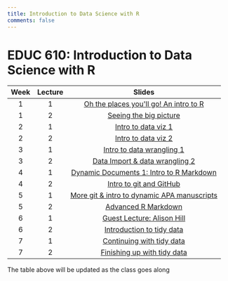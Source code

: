```yaml
---
title: Introduction to Data Science with R
comments: false
---
```


# EDUC 610: Introduction to Data Science with R

|Week| Lecture| Slides |
|:--:|:------:|:------------------------:|
| 1  | 1      | [Oh the places you'll go! An intro to R](../ds1-slides/w1p1/) 
| 1  | 2      | [Seeing the big picture](../ds1-slides/w1p2/)
| 2  | 1      | [Intro to data viz 1](../ds1-slides/w2p1/)
| 2  | 2      | [Intro to data viz 2](../ds1-slides/w2p2/)
| 3  | 1      | [Intro to data wrangling 1](../ds1-slides/w3p1/)
| 3  | 2      | [Data Import & data wrangling 2](../ds1-slides/w3p2/)
| 4  | 1      | [Dynamic Documents 1: Intro to R Markdown](../ds1-slides/w4p1/)
| 4  | 2      | [Intro to git and GitHub](../ds1-slides/w4p2/)
| 5  | 1      | [More git & intro to dynamic APA manuscripts](../ds1-slides/w5p1/)
| 5  | 2      | [Advanced R Markdown](../ds1-slides/w5p2/)
| 6  | 1      | [Guest Lecture: Alison Hill](https://alison.netlify.com/uo-tidy-bakeoff/slides.html)
| 6  | 2      | [Introduction to tidy data](../ds1-slides/w6p2)
| 7  | 1      | [Continuing with tidy data](../ds1-slides/w7p1)
| 7  | 2      | [Finishing up with tidy data](../ds1-slides/w7p2)

The table above will be updated as the class goes along